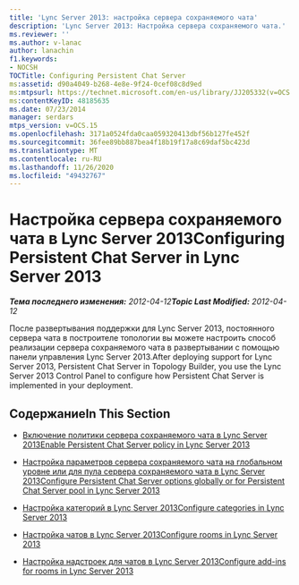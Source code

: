 ```yaml
---
title: 'Lync Server 2013: настройка сервера сохраняемого чата'
description: 'Lync Server 2013: Настройка сервера сохраняемого чата.'
ms.reviewer: ''
ms.author: v-lanac
author: lanachin
f1.keywords:
- NOCSH
TOCTitle: Configuring Persistent Chat Server
ms:assetid: d90a4049-b268-4e8e-9f24-0cef08c8d9ed
ms:mtpsurl: https://technet.microsoft.com/en-us/library/JJ205332(v=OCS.15)
ms:contentKeyID: 48185635
ms.date: 07/23/2014
manager: serdars
mtps_version: v=OCS.15
ms.openlocfilehash: 3171a0524fda0caa059320413dbf56b127fe452f
ms.sourcegitcommit: 36fee89bb887bea4f18b19f17a8c69daf5bc423d
ms.translationtype: MT
ms.contentlocale: ru-RU
ms.lasthandoff: 11/26/2020
ms.locfileid: "49432767"
---
```

# <a name="configuring-persistent-chat-server-in-lync-server-2013"></a><span data-ttu-id="08e83-103">Настройка сервера сохраняемого чата в Lync Server 2013</span><span class="sxs-lookup"><span data-stu-id="08e83-103">Configuring Persistent Chat Server in Lync Server 2013</span></span>

<div data-xmlns="http://www.w3.org/1999/xhtml">

<div class="topic" data-xmlns="http://www.w3.org/1999/xhtml" data-msxsl="urn:schemas-microsoft-com:xslt" data-cs="https://msdn.microsoft.com/">

<div data-asp="https://msdn2.microsoft.com/asp">



</div>

<div id="mainSection">

<div id="mainBody"><span data-ttu-id="08e83-104">

<span> </span></span><span class="sxs-lookup"><span data-stu-id="08e83-104">

<span> </span></span></span>

<span data-ttu-id="08e83-105">_**Тема последнего изменения:** 2012-04-12_</span><span class="sxs-lookup"><span data-stu-id="08e83-105">_**Topic Last Modified:** 2012-04-12_</span></span>

<span data-ttu-id="08e83-106">После развертывания поддержки для Lync Server 2013, постоянного сервера чата в построителе топологии вы можете настроить способ реализации сервера сохраняемого чата в развертывании с помощью панели управления Lync Server 2013.</span><span class="sxs-lookup"><span data-stu-id="08e83-106">After deploying support for Lync Server 2013, Persistent Chat Server in Topology Builder, you use the Lync Server 2013 Control Panel to configure how Persistent Chat Server is implemented in your deployment.</span></span>

<div>

## <a name="in-this-section"></a><span data-ttu-id="08e83-107">Содержание</span><span class="sxs-lookup"><span data-stu-id="08e83-107">In This Section</span></span>

  - [<span data-ttu-id="08e83-108">Включение политики сервера сохраняемого чата в Lync Server 2013</span><span class="sxs-lookup"><span data-stu-id="08e83-108">Enable Persistent Chat Server policy in Lync Server 2013</span></span>](lync-server-2013-enable-persistent-chat-server-policy.md)

  - [<span data-ttu-id="08e83-109">Настройка параметров сервера сохраняемого чата на глобальном уровне или для пула сервера сохраняемого чата в Lync Server 2013</span><span class="sxs-lookup"><span data-stu-id="08e83-109">Configure Persistent Chat Server options globally or for Persistent Chat Server pool in Lync Server 2013</span></span>](lync-server-2013-configure-persistent-chat-server-options-globally-or-for-persistent-chat-server-pool.md)

  - [<span data-ttu-id="08e83-110">Настройка категорий в Lync Server 2013</span><span class="sxs-lookup"><span data-stu-id="08e83-110">Configure categories in Lync Server 2013</span></span>](lync-server-2013-configure-categories.md)

  - [<span data-ttu-id="08e83-111">Настройка чатов в Lync Server 2013</span><span class="sxs-lookup"><span data-stu-id="08e83-111">Configure rooms in Lync Server 2013</span></span>](lync-server-2013-configure-rooms.md)

  - [<span data-ttu-id="08e83-112">Настройка надстроек для чатов в Lync Server 2013</span><span class="sxs-lookup"><span data-stu-id="08e83-112">Configure add-ins for rooms in Lync Server 2013</span></span>](lync-server-2013-configure-add-ins-for-rooms.md)

<span data-ttu-id="08e83-113"></div>

</div>

<span> </span>

</div>

</div>

</span><span class="sxs-lookup"><span data-stu-id="08e83-113"></div>

</div>

<span> </span>

</div>

</div>

</span></span></div>

